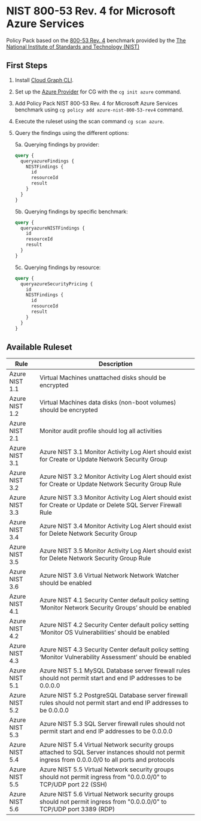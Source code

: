 # NIST 800-53 Rev. 4 for Microsoft Azure Services

Policy Pack based on the [800-53 Rev. 4](https://csrc.nist.gov/publications/detail/sp/800-53/rev-4/archive/2015-01-22) benchmark provided by the [The National Institute of Standards and Technology (NIST)](https://www.nist.gov)

## First Steps

1. Install [Cloud Graph CLI](https://docs.cloudgraph.dev/quick-start).
2. Set up the [Azure Provider](https://www.npmjs.com/package/@cloudgraph/cg-provider-azure) for CG with the `cg init azure` command.
3. Add Policy Pack NIST 800-53 Rev. 4 for Microsoft Azure Services benchmark using `cg policy add azure-nist-800-53-rev4` command.
4. Execute the ruleset using the scan command `cg scan azure`.
5. Query the findings using the different options:

   5a. Querying findings by provider:

   ```graphql
   query {
     queryazureFindings {
       NISTFindings {
         id
         resourceId
         result
       }
     }
   }
   ```

   5b. Querying findings by specific benchmark:

   ```graphql
   query {
     queryazureNISTFindings {
       id
       resourceId
       result
     }
   }
   ```

   5c. Querying findings by resource:

   ```graphql
   query {
     queryazureSecurityPricing {
       id
       NISTFindings {
         id
         resourceId
         result
       }
     }
   }
   ```

## Available Ruleset

| Rule            | Description                                                                                                                                         |
| --------------- | --------------------------------------------------------------------------------------------------------------------------------------------------- |
| Azure NIST 1.1  | Virtual Machines unattached disks should be encrypted                                                                                               |
| Azure NIST 1.2  | Virtual Machines data disks (non-boot volumes) should be encrypted                                                                                  |
| Azure NIST 2.1  | Monitor audit profile should log all activities                                                                                                     |
| Azure NIST 3.1  | Azure NIST 3.1 Monitor Activity Log Alert should exist for Create or Update Network Security Group                                                  |
| Azure NIST 3.2  | Azure NIST 3.2 Monitor Activity Log Alert should exist for Create or Update Network Security Group Rule                                             |
| Azure NIST 3.3  | Azure NIST 3.3 Monitor Activity Log Alert should exist for Create or Update or Delete SQL Server Firewall Rule                                      |
| Azure NIST 3.4  | Azure NIST 3.4 Monitor Activity Log Alert should exist for Delete Network Security Group                                                            |
| Azure NIST 3.5  | Azure NIST 3.5 Monitor Activity Log Alert should exist for Delete Network Security Group Rule                                                       |
| Azure NIST 3.6  | Azure NIST 3.6 Virtual Network Network Watcher should be enabled                                                                                    |
| Azure NIST 4.1  | Azure NIST 4.1 Security Center default policy setting ‘Monitor Network Security Groups’ should be enabled                                           |
| Azure NIST 4.2  | Azure NIST 4.2 Security Center default policy setting ‘Monitor OS Vulnerabilities’ should be enabled                                                |
| Azure NIST 4.3  | Azure NIST 4.3 Security Center default policy setting ‘Monitor Vulnerability Assessment’ should be enabled                                          |
| Azure NIST 5.1  | Azure NIST 5.1 MySQL Database server firewall rules should not permit start and end IP addresses to be 0.0.0.0                                      |
| Azure NIST 5.2  | Azure NIST 5.2 PostgreSQL Database server firewall rules should not permit start and end IP addresses to be 0.0.0.0                                 |
| Azure NIST 5.3  | Azure NIST 5.3 SQL Server firewall rules should not permit start and end IP addresses to be 0.0.0.0                                                 |
| Azure NIST 5.4  | Azure NIST 5.4 Virtual Network security groups attached to SQL Server instances should not permit ingress from 0.0.0.0/0 to all ports and protocols |
| Azure NIST 5.5  | Azure NIST 5.5 Virtual Network security groups should not permit ingress from "0.0.0.0/0" to TCP/UDP port 22 (SSH)                                  |
| Azure NIST 5.6  | Azure NIST 5.6 Virtual Network security groups should not permit ingress from "0.0.0.0/0" to TCP/UDP port 3389 (RDP)                                |